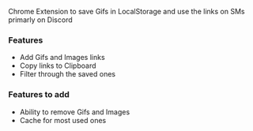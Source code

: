 Chrome Extension to save Gifs in LocalStorage and use the links on SMs primarly on Discord

### Features

- Add Gifs and Images links
- Copy links to Clipboard
- Filter through the saved ones

### Features to add

- Ability to remove Gifs and Images
- Cache for most used ones
